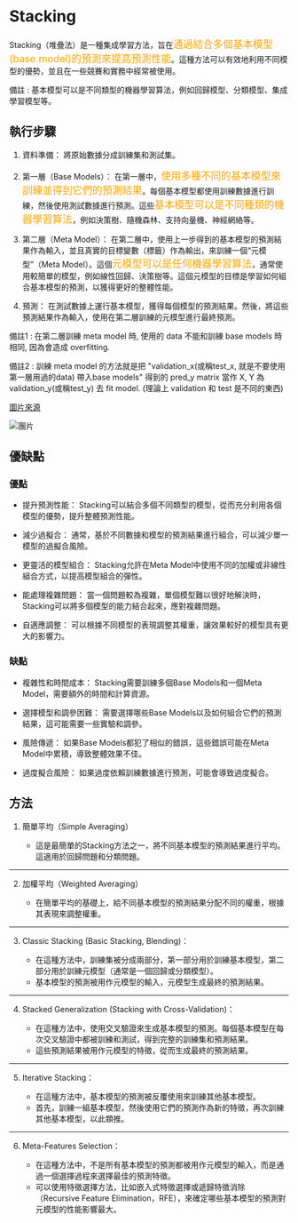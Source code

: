 <!-- markdownlint-disable MD033 -->
<!-- markdownlint-disable MD010 -->
<!-- markdownlint-disable MD029 -->
<!-- markdownlint-disable MD037 -->

# Stacking

Stacking（堆疊法）是一種集成學習方法，旨在<font size = 4 color = orange>通過結合多個基本模型(base model)的預測來提高預測性能</font>。這種方法可以有效地利用不同模型的優勢，並且在一些競賽和實務中經常被使用。

備註 : 基本模型可以是不同類型的機器學習算法，例如回歸模型、分類模型、集成學習模型等。

## 執行步驟

1. 資料準備： 將原始數據分成訓練集和測試集。

2. 第一層（Base Models）： 在第一層中，<font size = 4 color = orange>使用多種不同的基本模型來訓練並得到它們的預測結果</font>。每個基本模型都使用訓練數據進行訓練，然後使用測試數據進行預測。這些<font size = 4 color = orange>基本模型可以是不同種類的機器學習算法</font>，例如決策樹、隨機森林、支持向量機、神經網絡等。

3. 第二層（Meta Model）： 在第二層中，使用上一步得到的基本模型的預測結果作為輸入，並且真實的目標變數（標籤）作為輸出，來訓練一個“元模型”（Meta Model）。這個<font size = 4 color = orange>元模型可以是任何機器學習算法</font>，通常使用較簡單的模型，例如線性回歸、決策樹等。這個元模型的目標是學習如何組合基本模型的預測，以獲得更好的整體性能。

4. 預測： 在測試數據上運行基本模型，獲得每個模型的預測結果。然後，將這些預測結果作為輸入，使用在第二層訓練的元模型進行最終預測。

備註1 : 在第二層訓練 meta model 時, 使用的 data 不能和訓練 base models 時相同, 因為會造成 overfitting.

備註2 : 訓練 meta model 的方法就是把 "validation_x(或稱test_x, 就是不要使用第一層用過的data) 帶入base models" 得到的 pred_y matrix 當作 X, Y 為 validation_y(或稱test_y) 去 fit model. (理論上 validation 和 test 是不同的東西)

[圖片來源](https://www.analyticsvidhya.com/blog/2021/08/ensemble-stacking-for-machine-learning-and-deep-learning/)

![團片](https://editor.analyticsvidhya.com/uploads/39725Stacking.png)

## 優缺點

### 優點

* 提升預測性能： Stacking可以結合多個不同類型的模型，從而充分利用各個模型的優勢，提升整體預測性能。

* 減少過擬合： 通常，基於不同數據和模型的預測結果進行組合，可以減少單一模型的過擬合風險。

* 更靈活的模型組合： Stacking允許在Meta Model中使用不同的加權或非線性組合方式，以提高模型組合的彈性。

* 能處理複雜問題： 當一個問題較為複雜，單個模型難以很好地解決時，Stacking可以將多個模型的能力結合起來，應對複雜問題。

* 自適應調整： 可以根據不同模型的表現調整其權重，讓效果較好的模型具有更大的影響力。

### 缺點

* 複雜性和時間成本： Stacking需要訓練多個Base Models和一個Meta Model，需要額外的時間和計算資源。

* 選擇模型和調參困難： 需要選擇哪些Base Models以及如何組合它們的預測結果，這可能需要一些實驗和調參。

* 風險傳遞： 如果Base Models都犯了相似的錯誤，這些錯誤可能在Meta Model中累積，導致整體效果不佳。

* 過度擬合風險： 如果過度依賴訓練數據進行預測，可能會導致過度擬合。

## 方法

1. 簡單平均（Simple Averaging）

    * 這是最簡單的Stacking方法之一，將不同基本模型的預測結果進行平均。這適用於回歸問題和分類問題。

---

2. 加權平均（Weighted Averaging）

    * 在簡單平均的基礎上，給不同基本模型的預測結果分配不同的權重，根據其表現來調整權重。

---

3. Classic Stacking (Basic Stacking, Blending)：

    * 在這種方法中，訓練集被分成兩部分，第一部分用於訓練基本模型，第二部分用於訓練元模型（通常是一個回歸或分類模型）。
    * 基本模型的預測被用作元模型的輸入，元模型生成最終的預測結果。

---

4. Stacked Generalization (Stacking with Cross-Validation)：

    * 在這種方法中，使用交叉驗證來生成基本模型的預測。每個基本模型在每次交叉驗證中都被訓練和測試，得到完整的訓練集和預測結果。
    * 這些預測結果被用作元模型的特徵，從而生成最終的預測結果。

<!-- 
---
5. Blending：

    * Blending是一種Stacking的變體，其中訓練集被分成兩部分，但基本模型的訓練和測試是在不重疊的子集上進行的。
    * 第一部分用於訓練基本模型，第二部分用於訓練元模型。
    * 基本模型的預測被用作元模型的特徵，元模型生成最終的預測結果。
-->
---

5. Iterative Stacking：

    * 在這種方法中，基本模型的預測被反覆使用來訓練其他基本模型。
    * 首先，訓練一組基本模型，然後使用它們的預測作為新的特徵，再次訓練其他基本模型，以此類推。

---

6. Meta-Features Selection：

    * 在這種方法中，不是所有基本模型的預測都被用作元模型的輸入，而是通過一個選擇過程來選擇最佳的預測特徵。
    * 可以使用特徵選擇方法，比如嵌入式特徵選擇或遞歸特徵消除（Recursive Feature Elimination，RFE），來確定哪些基本模型的預測對元模型的性能影響最大。
